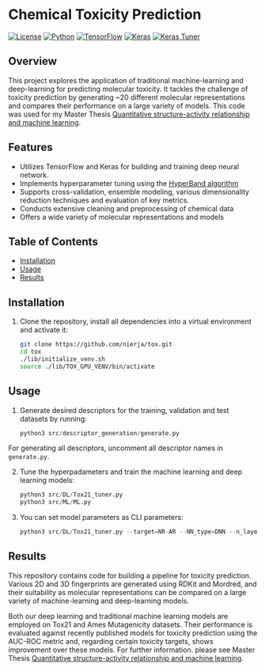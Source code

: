 # Chemical Toxicity Prediction

[![License](https://img.shields.io/badge/license-MIT-blue.svg)](https://github.com/nierja/tox/blob/master/LICENSE)
[![Python](https://img.shields.io/badge/python-3.6%2B-blue.svg)](https://www.python.org/downloads/release)
[![TensorFlow](https://img.shields.io/badge/tensorflow-2.0%2B-orange.svg)](https://www.tensorflow.org)
[![Keras](https://img.shields.io/badge/keras-2.3%2B-red.svg)](https://keras.io)
[![Keras Tuner](https://img.shields.io/badge/keras__tuner-1.0%2B-yellow.svg)](https://github.com/keras-team/keras-tuner)

## Overview

This project explores the application of traditional machine-learning and deep-learning for predicting molecular toxicity. It tackles the challenge of toxicity prediction by generating ~20 different molecular representations and compares their performance on a large variety of models. This code was used for my Master Thesis [Quantitative structure-activity relationship and machine learning](https://dspace.cuni.cz/handle/20.500.11956/181235).

## Features

- Utilizes TensorFlow and Keras for building and training deep neural network.
- Implements hyperparameter tuning using the [HyperBand algorithm](https://arxiv.org/abs/1603.06560)
- Supports cross-validation, ensemble modeling, various dimensionality reduction techniques and evaluation of key metrics.
- Conducts extensive cleaning and preprocessing of chemical data
- Offers a wide variety of molecular representations and models

## Table of Contents

- [Installation](#installation)
- [Usage](#usage)
- [Results](#results)

## Installation

1. Clone the repository, install all dependencies into a virtual environment and activate it:

   ```sh
   git clone https://github.com/nierja/tox.git
   cd tox
   ./lib/initialize_venv.sh
   source ./lib/TOX_GPU_VENV/bin/activate
   ```

## Usage

1. Generate desired descriptors for the training, validation and test datasets by running:

   ```python
   python3 src/descriptor_generation/generate.py
   ```

For generating all descriptors, uncomment all descriptor names in `generate.py`.

2. Tune the hyperpadameters and train the machine learning and deep learning models:

   ```python
   python3 src/DL/Tox21_tuner.py
   python3 src/ML/ML.py
   ```

3. You can set model parameters as CLI parameters:

   ```python
   python3 src/DL/Tox21_tuner.py --target=NR-AR --NN_type=DNN --n_layers=4 --fp=ecfp4
   ```

## Results

This repository contains code for building a pipeline for toxicity prediction. Various 2D and 3D fingerprints are generated using RDKit and Mordred, and their suitability as molecular representations can be compared on a large variety of machine-learning and deep-learning models. 

Both our deep learning and traditional machine learning models are employed on Tox21 and Ames Mutagenicity datasets. Their performance is evaluated against recently published models for toxicity prediction using the AUC-ROC metric and, regarding certain
toxicity targets, shows improvement over these models. For further information. please see Master Thesis [Quantitative structure-activity relationship and machine learning](https://dspace.cuni.cz/handle/20.500.11956/181235).

